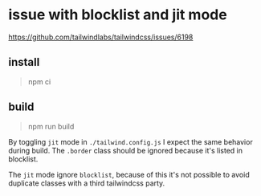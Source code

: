 # issue with blocklist and jit mode

https://github.com/tailwindlabs/tailwindcss/issues/6198

## install

> npm ci

## build

> npm run build


By toggling `jit` mode in `./tailwind.config.js` I expect the same behavior during build.
The `.border` class should be ignored because it's listed in blocklist.

The `jit` mode ignore `blocklist`, because of this it's not possible to avoid duplicate classes with a third tailwindcss party.


